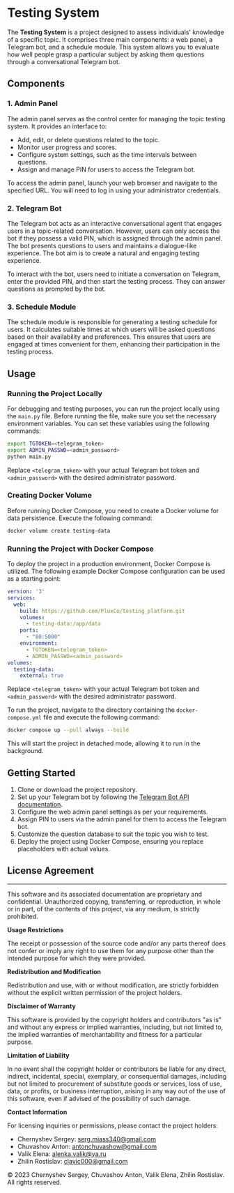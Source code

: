 # Testing System

The **Testing System** is a project designed to assess individuals' knowledge of a specific topic. It comprises three
main components: a web panel, a Telegram bot, and a schedule module. This system allows you to evaluate how well
people grasp a particular subject by asking them questions through a conversational Telegram bot.

## Components

### 1. Admin Panel

The admin panel serves as the control center for managing the topic testing system. It provides an interface to:

- Add, edit, or delete questions related to the topic.
- Monitor user progress and scores.
- Configure system settings, such as the time intervals between questions.
- Assign and manage PIN for users to access the Telegram bot.

To access the admin panel, launch your web browser and navigate to the specified URL. You will need to log in using your
administrator credentials.

### 2. Telegram Bot

The Telegram bot acts as an interactive conversational agent that engages users in a topic-related conversation.
However, users can only access the bot if they possess a valid PIN, which is assigned through the admin panel. The bot
presents questions to users and maintains a dialogue-like experience. The bot aim is to create a natural and engaging
testing experience.

To interact with the bot, users need to initiate a conversation on Telegram, enter the provided PIN, and then start the
testing process. They can answer questions as prompted by the bot.

### 3. Schedule Module

The schedule module is responsible for generating a testing schedule for users. It calculates suitable times at which
users will be asked questions based on their availability and preferences. This ensures that users are engaged at times
convenient for them, enhancing their participation in the testing process.

## Usage

### Running the Project Locally

For debugging and testing purposes, you can run the project locally using the `main.py` file. Before running the file,
make sure you set the necessary environment variables. You can set these variables using the following commands:

```bash
export TGTOKEN=<telegram_token>
export ADMIN_PASSWD=<admin_password>
python main.py
```

Replace `<telegram_token>` with your actual Telegram bot token and `<admin_password>` with the desired administrator
password.

### Creating Docker Volume

Before running Docker Compose, you need to create a Docker volume for data persistence. Execute the following command:

```bash
docker volume create testing-data
```

### Running the Project with Docker Compose

To deploy the project in a production environment, Docker Compose is utilized. The following example Docker Compose
configuration can be used as a starting point:

```yaml
version: '3'
services:
  web:
    build: https://github.com/PluxCo/testing_platform.git
    volumes:
      - testing-data:/app/data
    ports:
      - "80:5000"
    environment:
      - TGTOKEN=<telegram_token>
      - ADMIN_PASSWD=<admin_password>
volumes:
  testing-data:
    external: true
```

Replace `<telegram_token>` with your actual Telegram bot token and `<admin_password>` with the desired administrator
password.

To run the project, navigate to the directory containing the `docker-compose.yml` file and execute the following
command:

```bash
docker compose up --pull always --build
```

This will start the project in detached mode, allowing it to run in the background.

## Getting Started

1. Clone or download the project repository.
2. Set up your Telegram bot by following
   the [Telegram Bot API documentation](https://core.telegram.org/bots#how-do-i-create-a-bot).
3. Configure the web admin panel settings as per your requirements.
4. Assign PIN to users via the admin panel for them to access the Telegram bot.
5. Customize the question database to suit the topic you wish to test.
6. Deploy the project using Docker Compose, ensuring you replace placeholders with actual values.

## License Agreement

---

This software and its associated documentation are proprietary and confidential. Unauthorized copying, transferring, or reproduction, in whole or in part, of the contents of this project, via any medium, is strictly prohibited.

**Usage Restrictions**

The receipt or possession of the source code and/or any parts thereof does not confer or imply any right to use them for any purpose other than the intended purpose for which they were provided.

**Redistribution and Modification**

Redistribution and use, with or without modification, are strictly forbidden without the explicit written permission of the project holders.

**Disclaimer of Warranty**

This software is provided by the copyright holders and contributors "as is" and without any express or implied warranties, including, but not limited to, the implied warranties of merchantability and fitness for a particular purpose.

**Limitation of Liability**

In no event shall the copyright holder or contributors be liable for any direct, indirect, incidental, special, exemplary, or consequential damages, including but not limited to procurement of substitute goods or services, loss of use, data, or profits, or business interruption, arising in any way out of the use of this software, even if advised of the possibility of such damage.

**Contact Information**

For licensing inquiries or permissions, please contact the project holders:

- Chernyshev Sergey: serg.miass340@gmail.com
- Chuvashov Anton: antonchuvashow@gmail.com
- Valik Elena: alenka.valik@ya.ru
- Zhilin Rostislav: clavic000@gmail.com

© 2023 Chernyshev Sergey, Chuvashov Anton, Valik Elena, Zhilin Rostislav. All rights reserved.

